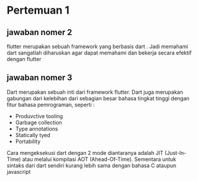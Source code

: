 # Pertemuan 1

## jawaban nomer 2

flutter merupakan sebuah framework yang berbasis dart . Jadi memahami dart sangatlah diharuskan agar dapat memahami dan bekerja secara efektif dengan flutter

## jawaban nomer 3

Dart merupakan sebuah inti dari framework flutter. Dart juga merupakan gabungan dari kelebihan dari sebagian besar bahasa tingkat tinggi dengan fitur bahasa pemrograman, seperti :

- Produvctive tooling
- Garbage collection
- Type annotations
- Statically tyed
- Portability

Cara mengeksekusi dart dengan 2 mode diantaranya adalah JIT (Just-In-Time) atau melalui kompilasi AOT (Ahead-Of-Time). Sementara untuk sintaks dari dart sendiri kurang lebih sama dengan bahasa C ataupun javascript
